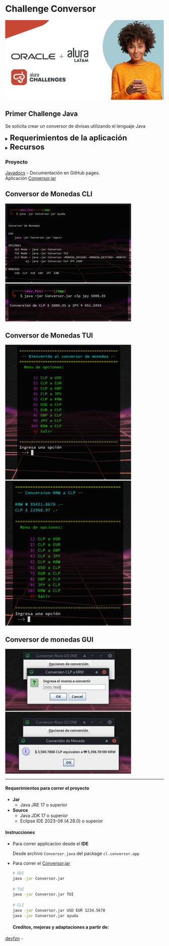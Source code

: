 # Challenge Conversor

![img](./media/alura_challenge.png)

## Primer Challenge Java

Se solicita crear un conversor de divisas utilizando el lenguaje Java

<details>
<summary><b><font size="+2">Requerimientos de la aplicación</font></b></summary>

- [x] El convertidor de moneda debe:
  - [x] Convertir de la moneda de tu país a **Dolar**
  - [x] Convertir de la moneda de tu país a **Euros**
  - [x] Convertir de la moneda de tu país a **Peso chileno**
  - [x] Convertir de la moneda de tu país a **Yen Japonés**
  - [x] Convertir de la moneda de tu país a **peso argentino**
  - [x] Convertir de la moneda de tu país a **libras**
  - [x] Convertir de la moneda de tu país a **won**
  - [x] Convertir de **Dolar** a la moneda de tu país
  - [x] Convertir de **Euros** a la moneda de tu país
  - [x] Convertir de **peso chileno** a la moneda de tu país
  - [x] Convertir de **Yen Japonés** a la moneda de tu país
  - [x] Convertir de **peso argentino** a la moneda de tu país
- [ ] **Extra:** Añadir otros tipos de conversiones, ejm. temperatura
- [x] **Menu principal**. Cuadro de dialogo debe permitir al usuario escoger entre
las opciones de conversión, según los requisitos solo es necesario hacer un
conversor de moneda, en caso que desees implementar otras funciones añadir una
opción de menú con otras funciones.
  - [x] Utilice la clase **JOptionPane** de la biblioteca Javax
  - [x] Utilice el método **showInputDialog** como un objeto para presentar más de
  una opción
- [x] **Opciones de monedas**. Cuadro de dialogo debe permitir al usuario escoger
entre las diferentes monedas a la que desea convertir su dinero.
  - [x] Utilice la clase **JOptionPane** de la biblioteca Javax
  - [x] Utilice el método **showInputDialog** como un objeto para presentar
  más de una opción para la conversión
- [x] El **cuadro de dialogo para entrada de usuario** debe permitir al usuario
ingresar el valor o la cantidad de dinero que desea convertir a la moneda escogida
anteriormente, por ejemplo: el usuario ingresará la cantidad de Pesos Colombianos
que quiere convertir a Dólares.  
Este input debe estar validado y no debe aceptar otro tipo de caracteres que no
sean del tipo numéricos.  
Utilice el método **showInputDialog** para que el usuario inserte un valor.
- [x] Si el usuario introduce letras o caracteres especiales y presiona ok **debe
ser mostrado un mensaje apuntando que el valor no es válido**.  
Utilice el método **showMessageDialog** para validar la entrada para que no se
acepten caracteres no numéricos.
- [x] Mostrar al usuario el valor de la conversión realizada.
  - [x] Utilice el método **showMessageDialog** para mostrar el valor de la conversión.
- [x] Utilice el método **showConfirmDialog** para preguntar al usuario si desea
continuar usando el programa presentando las siguientes opciones:
  - [x] **Yes**: Debe llevar nuevamente a nuestro usuario a menu principal para
  escoger una opción de conversión
  - [x] **No**: Debe mostrar un mensaje de "Programa Finalizado"
  - [x] **Cancel**: Debe mostrar un mensaje de "Programa Finalizado"
- [x] Si el usuario selecciona la opción **No** o **Cancel** utilice
**showMessageDialog** para que pueda cerrar el programa. con el mensaje
***"Programa Terminado"***
- [x] **Extra** Personal: Crear 3 versiones de la aplicación, **cli, tui y gui**

</details>

<details>
<summary><b><font size="+2">Recursos</font></b></summary>


- Alura Blog - java.[swing](https://www.aluracursos.com/blog/biblioteca-swing)
- Alura Blog - Eclipse
[WindowBuilder](https://www.aluracursos.com/blog/interfaces-graficas-con-eclipse-windowbuilder)
- Alura YouTube - [enums](https://www.youtube.com/watch?v=EoPvlE85XAQ)
- [JOptionPane](https://docs.oracle.com/en/java/javase/17/docs/api/java.desktop/javax/swing/JOptionPane.html)
Doc

</details>

### Proyecto

[Javadocs](https://devfzn.github.io/Desafio_Conversor/overview-tree.html) -
Documentación en GitHub pages.  
Aplicación [Conversor.jar](./target/Conversor.jar)

## Conversor de Monedas CLI

[<img src="./media/conv_cli_ayuda.png" width="400"/>](./media/conv_cli_ayuda.png)
[<img src="./media/conv_cli_ejm.png" width="400"/>](./media/conv_cli_ejm.png)

## Conversor de Monedas TUI

[<img src="./media/conv_tui_menu.png" width="400"/>](./media/conv_tui_menu.png)
[<img src="./media/conv_tui_ejm.png" width="400"/>](./media/conv_tui_ejm.png)

## Conversor de monedas GUI

[<img src="./media/conv_gui_monto.png" width="400"/>](./media/conv_gui_monto.png)
[<img src="./media/conv_gui_result.png" width="400"/>](./media/conv_gui_result.png)

----

#### Requerimientos para correr el proyecto

- **Jar**
  - Java JRE 17 o superior
- **Source**
  - Java JDK 17 o superior
  - Eclipse IDE 2023-06 (4.28.0) o superior

#### Instrucciones

- Para correr applicacion desde el **IDE**

  Desde archivo `Conversor.java` del package `cl.conversor.app`

- Para correr el [Conversor.jar](./target/Conversor.jar)

  ```sh
  # GUI
  java -jar Conversor.jar

  # TUI
  java -jar Conversor.jar TUI

  # CLI
  java -jar Conversor.jar USD EUR 1234.5678
  java -jar Conversor.jar ayuda
  ```

  #### Creditos, mejoras y adaptaciones a partir de:

[devfzn]([https://devfzn.github.io/Desafio_Conversor/overview-tree.html](https://gitea.kickto.net/devfzn/desafio_conversor/src/branch/master)https://gitea.kickto.net/devfzn/desafio_conversor/src/branch/master) -
